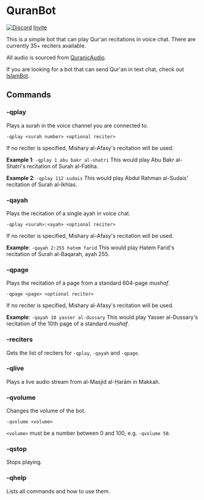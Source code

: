 
# QuranBot

[![Discord](https://img.shields.io/discord/610613297452023837?label=Support%20Server)](https://discord.gg/Ud3MHJR) 
[Invite](https://discordapp.com/oauth2/authorize?client_id=706134327200841870&scope=bot&permissions=1068032)

This is a simple bot that can play Qur'an recitations in voice chat. There are currently 35+ reciters available. 

All audio is sourced from [QuranicAudio](https://quranicaudio.com/).

If you are looking for a bot that can send Qur'an in text chat, check out [IslamBot](https://top.gg/bot/352815253828141056).

## Commands

### -qplay
Plays a surah in the voice channel you are connected to. 
```
-qplay <surah number> <optional reciter>
```
If no reciter is specified, Mishary al-Afasy's recitation will be used.

**Example 1**: `-qplay 1 abu bakr al-shatri`
This would play Abu Bakr al-Shatri's recitation of Surah al-Fatiha.

**Example 2**: `-qplay 112 sudais`
This would play Abdul Rahman al-Sudais' recitation of Surah al-Ikhlas. 

### -qayah
Plays the recitation of a single ayah in voice chat.
```
-qplay <surah>:<ayah> <optional reciter>
```
If no reciter is specified, Mishary al-Afasy's recitation will be used.

**Example**: `-qayah 2:255 hatem farid`
This would play Hatem Farid's recitation of Surah al-Baqarah, ayah 255.

### -qpage
Plays the recitation of a page from a standard 604-page *mushaf*.
```
-qpage <page> <optional reciter>
```
If no reciter is specified, Mishary al-Afasy's recitation will be used.

**Example**: `-qayah 10 yasser al-dussary`
This would play Yasser al-Dussary's recitation of the 10th page of a standard *mushaf*.

### -reciters
Gets the list of reciters for `-qplay`, `-qayah` and `-qpage`.

### -qlive
Plays a live audio stream from al-Masjid al-Ḥarām in Makkah.

### -qvolume
Changes the volume of the bot. 
```
-qvolume <volume>
```
`<volume>` must be a number between 0 and 100, e.g. `-qvolume 50`.

### -qstop
Stops playing.

### -qhelp
Lists all commands and how to use them. 
